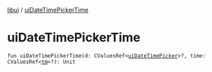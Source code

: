 [libui](index.md) / [uiDateTimePickerTime](./ui-date-time-picker-time.md)

# uiDateTimePickerTime

`fun uiDateTimePickerTime(d: CValuesRef<`[`uiDateTimePicker`](ui-date-time-picker.md)`>?, time: CValuesRef<`[`tm`](tm.md)`>?): Unit`